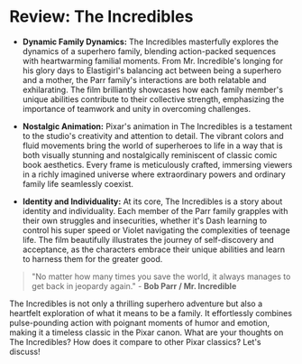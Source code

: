# Review: The Incredibles

- **Dynamic Family Dynamics:** The Incredibles masterfully explores the dynamics of a superhero family, blending action-packed sequences with heartwarming familial moments. From Mr. Incredible's longing for his glory days to Elastigirl's balancing act between being a superhero and a mother, the Parr family's interactions are both relatable and exhilarating. The film brilliantly showcases how each family member's unique abilities contribute to their collective strength, emphasizing the importance of teamwork and unity in overcoming challenges.

- **Nostalgic Animation:** Pixar's animation in The Incredibles is a testament to the studio's creativity and attention to detail. The vibrant colors and fluid movements bring the world of superheroes to life in a way that is both visually stunning and nostalgically reminiscent of classic comic book aesthetics. Every frame is meticulously crafted, immersing viewers in a richly imagined universe where extraordinary powers and ordinary family life seamlessly coexist.

- **Identity and Individuality:** At its core, The Incredibles is a story about identity and individuality. Each member of the Parr family grapples with their own struggles and insecurities, whether it's Dash learning to control his super speed or Violet navigating the complexities of teenage life. The film beautifully illustrates the journey of self-discovery and acceptance, as the characters embrace their unique abilities and learn to harness them for the greater good.

> "No matter how many times you save the world, it always manages to get back in jeopardy again." - **Bob Parr / Mr. Incredible**

The Incredibles is not only a thrilling superhero adventure but also a heartfelt exploration of what it means to be a family. It effortlessly combines pulse-pounding action with poignant moments of humor and emotion, making it a timeless classic in the Pixar canon. What are your thoughts on The Incredibles? How does it compare to other Pixar classics? Let's discuss!
